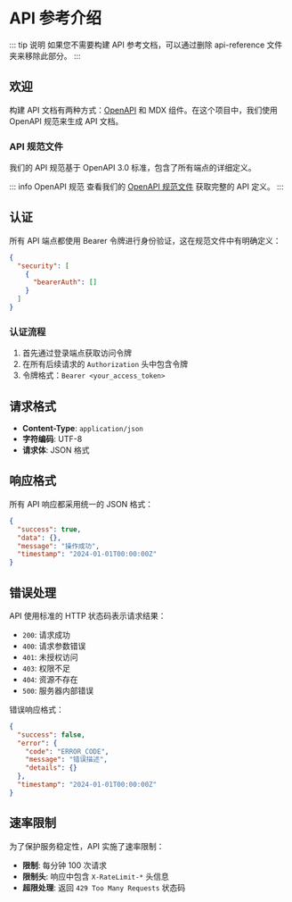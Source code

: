 # API 参考介绍

::: tip 说明
如果您不需要构建 API 参考文档，可以通过删除 api-reference 文件夹来移除此部分。
:::

## 欢迎

构建 API 文档有两种方式：[OpenAPI](https://spec.openapis.org/oas/v3.1.0) 和 MDX 组件。在这个项目中，我们使用 OpenAPI 规范来生成 API 文档。

### API 规范文件

我们的 API 规范基于 OpenAPI 3.0 标准，包含了所有端点的详细定义。

::: info OpenAPI 规范
查看我们的 [OpenAPI 规范文件](../openapi.json) 获取完整的 API 定义。
:::

## 认证

所有 API 端点都使用 Bearer 令牌进行身份验证，这在规范文件中有明确定义：

```json
{
  "security": [
    {
      "bearerAuth": []
    }
  ]
}
```

### 认证流程

1. 首先通过登录端点获取访问令牌
2. 在所有后续请求的 `Authorization` 头中包含令牌
3. 令牌格式：`Bearer <your_access_token>`

## 请求格式

- **Content-Type**: `application/json`
- **字符编码**: UTF-8
- **请求体**: JSON 格式

## 响应格式

所有 API 响应都采用统一的 JSON 格式：

```json
{
  "success": true,
  "data": {},
  "message": "操作成功",
  "timestamp": "2024-01-01T00:00:00Z"
}
```

## 错误处理

API 使用标准的 HTTP 状态码表示请求结果：

- `200`: 请求成功
- `400`: 请求参数错误
- `401`: 未授权访问
- `403`: 权限不足
- `404`: 资源不存在
- `500`: 服务器内部错误

错误响应格式：

```json
{
  "success": false,
  "error": {
    "code": "ERROR_CODE",
    "message": "错误描述",
    "details": {}
  },
  "timestamp": "2024-01-01T00:00:00Z"
}
```

## 速率限制

为了保护服务稳定性，API 实施了速率限制：

- **限制**: 每分钟 100 次请求
- **限制头**: 响应中包含 `X-RateLimit-*` 头信息
- **超限处理**: 返回 `429 Too Many Requests` 状态码 